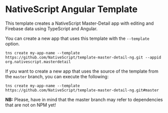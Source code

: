 # NativeScript Angular Template

This template creates a NativeScript Master-Detail app with editing and Firebase data using TypeScript and Angular.

You can create a new app that uses this template with the `--template` option.

```
tns create my-app-name --template https://github.com/NativeScript/template-master-detail-ng.git --appid org.nativescript.masterdetail
```

If you want to create a new app that uses the source of the template from the `master` branch, you can execute the following:

```
tns create my-app-name --template https://github.com/NativeScript/template-master-detail-ng.git#master
```

**NB:** Please, have in mind that the master branch may refer to dependencies that are not on NPM yet!